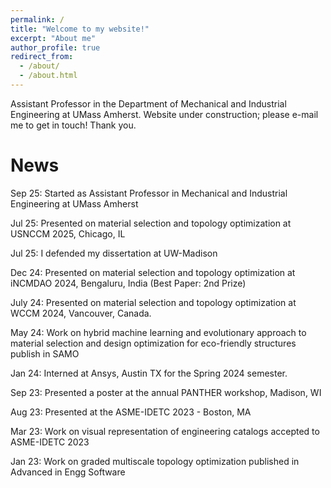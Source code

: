 ```yaml
---
permalink: /
title: "Welcome to my website!"
excerpt: "About me"
author_profile: true
redirect_from: 
  - /about/
  - /about.html
---
```

Assistant Professor in the Department of Mechanical and Industrial Engineering at UMass Amherst. Website under construction; please e-mail me to get in touch! Thank you.
<!---
[comment]: <fifth year PhD student at [UW-Madison](https://www.wisc.edu/) advised by  Prof. [Krishnan Suresh](https://directory.engr.wisc.edu/me/faculty/suresh_krishnan) at the [Engineering Representations and Simulation Lab](https://ersl.wisc.edu/), majoring in Mechanical Engineering with a minor in Computer Sciences.

My research interests include engineering design optimization, numerical methods for PDEs, and machine learning. Recently, I developed a novel approach for representing engineering materials and catalogs using neural networks (autoencoders) enabling visualization, optimal selection, and customization. Additionally, I have explored using implicit neural networks for geometric representation and automatic differentiation in the design of microstructures and designs that span multiple scales via topology optimization. 

I believe that the integration of optimization techniques and machine learning can not only elevate engineering design but also inform engineers and practitioners with invaluable understanding and insights.

You can find more details about my work by checking the publications and talks tabs, and my contact details on the sidebar. I'd love to connect!>
-->
**News**
======
Sep 25: Started as Assistant Professor in Mechanical and Industrial Engineering at UMass Amherst

Jul 25: Presented on material selection and topology optimization at USNCCM 2025, Chicago, IL

Jul 25: I defended my dissertation at UW-Madison

Dec 24: Presented on material selection and topology optimization at iNCMDAO 2024, Bengaluru, India (Best Paper: 2nd Prize)

July 24: Presented on material selection and topology optimization at WCCM 2024, Vancouver, Canada.

May 24: Work on hybrid machine learning and evolutionary approach to material selection and design optimization for eco-friendly structures publish in SAMO

Jan 24: Interned at Ansys, Austin TX for the Spring 2024 semester.

Sep 23: Presented a poster at the annual PANTHER workshop, Madison, WI

Aug 23: Presented at the ASME-IDETC 2023 - Boston, MA

Mar 23: Work on visual representation of engineering catalogs accepted to ASME-IDETC 2023

Jan 23: Work on graded multiscale topology optimization published in Advanced in Engg Software

[comment]: <Dec 22: Passed my Phd prelims! :)>

[comment]: <Dec 22: Presented my work at NeurIPS 2022 AI4Mat, New Orleans>

[comment]: <Nov 22: Work on microstructural optimization using neural networks publish in Materials & Design>
